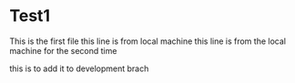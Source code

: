 # Test1
This is the first file
this line is from local machine
this line is from the local machine for the second time



this is to add it to development brach
